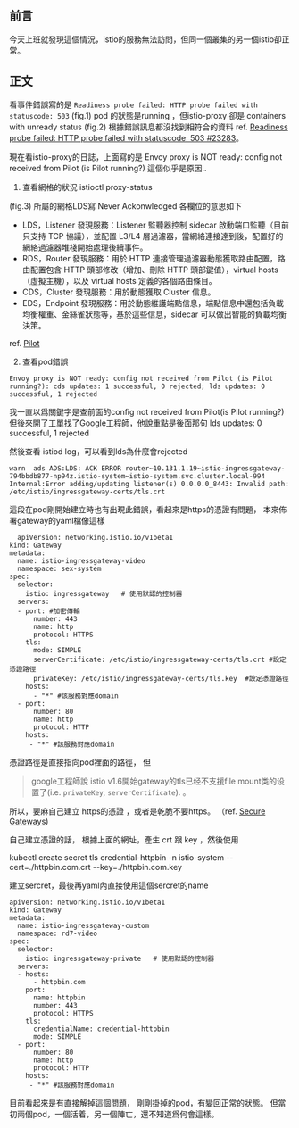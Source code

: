 ## 前言
  今天上班就發現這個情況，istio的服務無法訪問，但同一個叢集的另一個istio卻正常。
## 正文
  看事件錯誤寫的是
  `Readiness probe failed: HTTP probe failed with statuscode: 503`
  (fig.1)
  pod 的狀態是running ，但istio-proxy 卻是 containers with unready status
  (fig.2)
  根據錯誤訊息都沒找到相符合的資料
  ref.
  [Readiness probe failed: HTTP probe failed with statuscode: 503 #23283](https://github.com/istio/istio/issues/23283)。

  現在看istio-proxy的日誌，上面寫的是
  Envoy proxy is NOT ready: config not received from Pilot (is Pilot running?)
  這個似乎是原因..

  1. 查看網格的狀況
  istioctl proxy-status

  (fig.3)
  所屬的網格LDS寫 Never Ackonwledged
  各欄位的意思如下

  - LDS，Listener 發現服務：Listener 監聽器控制 sidecar 啟動端口監聽（目前只支持 TCP 協議），並配置 L3/L4 層過濾器，當網絡連接達到後，配置好的網絡過濾器堆棧開始處理後續事件。
  - RDS，Router 發現服務：用於 HTTP 連接管理過濾器動態獲取路由配置，路由配置包含 HTTP 頭部修改（增加、刪除  HTTP 頭部鍵值），virtual hosts （虛擬主機），以及 virtual hosts 定義的各個路由條目。
  - CDS，Cluster 發現服務：用於動態獲取 Cluster 信息。
  - EDS，Endpoint 發現服務：用於動態維護端點信息，端點信息中還包括負載均衡權重、金絲雀狀態等，基於這些信息，sidecar 可以做出智能的負載均衡決策。

  ref. [Pilot](https://www.servicemesher.com/istio-handbook/concepts/pilot.html)

  2. 查看pod錯誤
  ```
  Envoy proxy is NOT ready: config not received from Pilot (is Pilot running?): cds updates: 1 successful, 0 rejected; lds updates: 0 successful, 1 rejected
  ```
  我一直以爲關鍵字是查前面的config not received from Pilot(is Pilot running?)
  但後來開了工單找了Google工程師，他說重點是後面那句  lds updates: 0 successful, 1 rejected

  然後查看 istiod log，可以看到lds為什麼會rejected
  ```
  warn	ads	ADS:LDS: ACK ERROR router~10.131.1.19~istio-ingressgateway-794bbdb877-np94z.istio-system~istio-system.svc.cluster.local-994 Internal:Error adding/updating listener(s) 0.0.0.0_8443: Invalid path: /etc/istio/ingressgateway-certs/tls.crt
  ```
  這段在pod剛開始建立時也有出現此錯誤，看起來是https的憑證有問題，
  本來佈署gateway的yaml檔像這樣
```
  apiVersion: networking.istio.io/v1beta1
kind: Gateway
metadata:
  name: istio-ingressgateway-video
  namespace: sex-system
spec:
  selector:
    istio: ingressgateway   # 使用默認的控制器
  servers:
  - port: #加密傳輸
      number: 443
      name: http
      protocol: HTTPS
    tls:
      mode: SIMPLE
      serverCertificate: /etc/istio/ingressgateway-certs/tls.crt #設定憑證路徑
      privateKey: /etc/istio/ingressgateway-certs/tls.key  #設定憑證路徑
    hosts:
      - "*" #該服務對應domain
  - port:
      number: 80
      name: http
      protocol: HTTP
    hosts:
     - "*" #該服務對應domain
```     
憑證路徑是直接指向pod裡面的路徑，
但
> google工程師說 istio v1.6開始gateway的tls已经不支援file mount类的设置了(i.e. `privateKey`, `serverCertificate`). 。

所以，要麻自己建立 https的憑證 ，或者是乾脆不要https。
（ref. [Secure Gateways](https://istio.io/v1.8/docs/tasks/traffic-management/ingress/secure-ingress/))

自己建立憑證的話，
根據上面的網址，產生 crt 跟 key ，然後使用

kubectl create secret tls credential-httpbin -n istio-system --cert=./httpbin.com.crt --key=./httpbin.com.key

建立sercret，最後再yaml內直接使用這個sercret的name
```
apiVersion: networking.istio.io/v1beta1
kind: Gateway
metadata:
  name: istio-ingressgateway-custom
  namespace: rd7-video
spec:
  selector:
    istio: ingressgateway-private   # 使用默認的控制器
  servers:
  - hosts:
      - httpbin.com
    port:
      name: httpbin
      number: 443
      protocol: HTTPS
    tls:
      credentialName: credential-httpbin
      mode: SIMPLE
  - port:
      number: 80
      name: http
      protocol: HTTP
    hosts:
     - "*" #該服務對應domain
```
目前看起來是有直接解掉這個問題，
剛剛掛掉的pod，有變回正常的狀態。
但當初兩個pod，一個活着，另一個陣亡，還不知道爲何會這樣。
